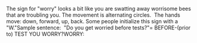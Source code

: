The sign for "worry" looks a bit like you are swatting away worrisome 
bees that are troubling
you.
The movement is alternating circles.  The hands move: down, forward, up,
back.
Some people initialize this sign with a "W."Sample sentence:  "Do you get worried before tests?"= BEFORE-(prior to) TEST YOU WORRY?WORRY: